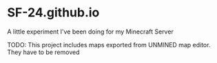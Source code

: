 # SF-24.github.io
A little experiment I've been doing for my Minecraft Server

TODO: This project includes maps exported from UNMINED map editor. They have to be removed
